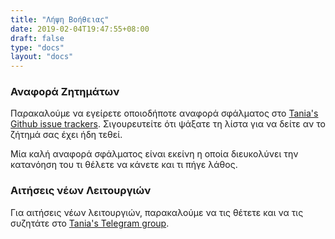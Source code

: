 ```yaml
---
title: "Λήψη Βοήθειας"
date: 2019-02-04T19:47:55+08:00
draft: false
type: "docs"
layout: "docs"
---
```


### Αναφορά Ζητημάτων

Παρακαλούμε να εγείρετε οποιοδήποτε αναφορά σφάλματος στο [Tania's Github issue trackers](https://github.com/Tanibox/tania-core/issues). Σιγουρευτείτε ότι ψάξατε τη λίστα για να δείτε αν το ζήτημά σας έχει ήδη τεθεί.

Μία καλή αναφορά σφάλματος είναι εκείνη η οποία διευκολύνει την κατανόηση του τι θέλετε να κάνετε και τι πήγε λάθος.

### Αιτήσεις νέων Λειτουργιών

Για αιτήσεις νέων λειτουργιών, παρακαλούμε να τις θέτετε και να τις συζητάτε στο [Tania's Telegram group](https://t.me/usetania).
